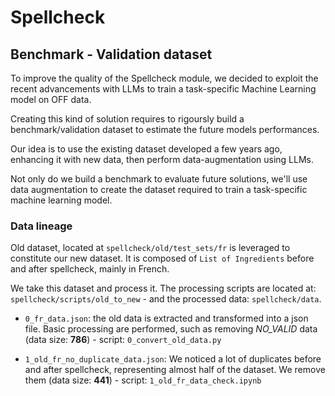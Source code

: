 # Spellcheck


## Benchmark - Validation dataset

To improve the quality of the Spellcheck module, we decided to exploit the recent advancements with LLMs to train a task-specific Machine Learning model on OFF data. 

Creating this kind of solution requires to rigoursly build a benchmark/validation dataset to estimate the future models performances. 

Our idea is to use the existing dataset developed a few years ago, enhancing it with new data, then perform data-augmentation using LLMs.

Not only do we build a benchmark to evaluate future solutions, we'll use data augmentation to create the dataset required to train a task-specific machine learning model.

### Data lineage

Old dataset, located at `spellcheck/old/test_sets/fr` is leveraged to constitute our new dataset. It is composed of `List of Ingredients` before and after spellcheck, mainly in French.

We take this dataset and process it. 
The processing scripts are located at: `spellcheck/scripts/old_to_new` - and the processed data: `spellcheck/data`.

* `0_fr_data.json`: the old data is extracted and transformed into a json file.  Basic processing are performed, such as removing *NO_VALID* data (data size: **786**) - script: `0_convert_old_data.py`

* `1_old_fr_no_duplicate_data.json`: We noticed a lot of duplicates before and after spellcheck, representing almost half of the dataset. We remove them (data size: **441**) - script: `1_old_fr_data_check.ipynb`
